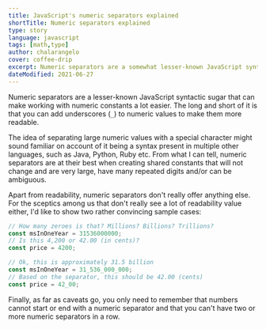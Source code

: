```yaml
---
title: JavaScript's numeric separators explained
shortTitle: Numeric separators explained
type: story
language: javascript
tags: [math,type]
author: chalarangelo
cover: coffee-drip
excerpt: Numeric separators are a somewhat lesser-known JavaScript syntactic sugar that can make working with large constants a lot easier.
dateModified: 2021-06-27
---
```


Numeric separators are a lesser-known JavaScript syntactic sugar that can make working with numeric constants a lot easier. The long and short of it is that you can add underscores (`_`) to numeric values to make them more readable.

The idea of separating large numeric values with a special character might sound familiar on account of it being a syntax present in multiple other languages, such as Java, Python, Ruby etc. From what I can tell, numeric separators are at their best when creating shared constants that will not change and are very large, have many repeated digits and/or can be ambiguous.

Apart from readability, numeric separators don't really offer anything else. For the sceptics among us that don't really see a lot of readability value either, I'd like to show two rather convincing sample cases:

```js
// How many zeroes is that? Millions? Billions? Trillions?
const msInOneYear = 31536000000;
// Is this 4,200 or 42.00 (in cents)?
const price = 4200;

// Ok, this is approximately 31.5 billion
const msInOneYear = 31_536_000_000;
// Based on the separator, this should be 42.00 (cents)
const price = 42_00;
```

Finally, as far as caveats go, you only need to remember that numbers cannot start or end with a numeric separator and that you can't have two or more numeric separators in a row.

